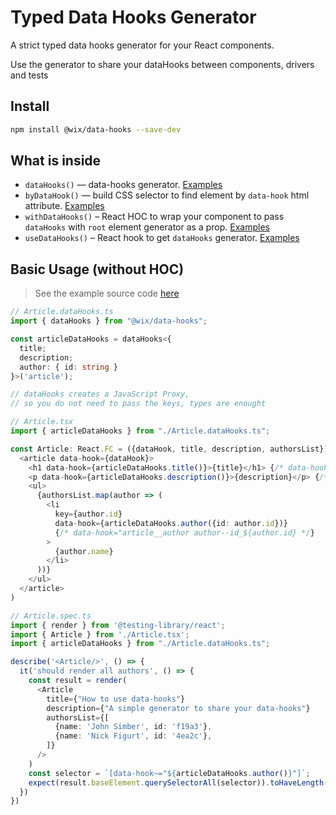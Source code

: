 # Typed Data Hooks Generator

A strict typed data hooks generator for your React components.

Use the generator to share your dataHooks between components, drivers and tests

## Install

```bash
npm install @wix/data-hooks --save-dev
```

## What is inside

* `dataHooks()` — data-hooks generator. [Examples](./__tests__/dataHooks.spec.ts)
* `byDataHook()` — build CSS selector to find element by `data-hook` html attribute. [Examples](./__tests__/byDataHook.spec.ts)
* `withDataHooks()` – React HOC to wrap your component to pass `dataHooks` with `root` element generator as a prop. [Examples](./__tests__/withDataHooks.spec.tsx)
* `useDataHooks()` – React hook to get `dataHooks` generator. [Examples](./__tests__/useDataHooks.spec.tsx)

## Basic Usage (without HOC)

> See the example source code [here](./examples/basic)

```typescript
// Article.dataHooks.ts
import { dataHooks } from "@wix/data-hooks";

const articleDataHooks = dataHooks<{
  title;
  description;
  author: { id: string }
}>('article');

// dataHooks creates a JavaScript Proxy,
// so you do not need to pass the keys, types are enought
```

```typescript jsx
// Article.tsx
import { articleDataHooks } from "./Article.dataHooks.ts";

const Article: React.FC = ({dataHook, title, description, authorsList}) => (
  <article data-hook={dataHook}>
    <h1 data-hook={articleDataHooks.title()}>{title}</h1> {/* data-hook="article__title */}
    <p data-hook={articleDataHooks.description()}>{description}</p> {/* data-hook="article__description */}
    <ul>
      {authorsList.map(author => (
        <li
          key={author.id}
          data-hook={articleDataHooks.author({id: author.id})}
          {/* data-hook="article__author author--id_${author.id} */}
        >
          {author.name}
        </li>
      ))}
    </ul>
  </article>
)
```

```typescript jsx
// Article.spec.ts
import { render } from '@testing-library/react';
import { Article } from './Article.tsx';
import { articleDataHooks } from "./Article.dataHooks.ts";

describe('<Article/>', () => {
  it('should render all authors', () => {
    const result = render(
      <Article
        title={"How to use data-hooks"}
        description={"A simple generator to share your data-hooks"}
        authorsList={[
          {name: 'John Simber', id: 'f19a3'},
          {name: 'Nick Figurt', id: '4ea2c'},
        ]}
      />
    )
    const selector = `[data-hook~="${articleDataHooks.author()}"]`;
    expect(result.baseElement.querySelectorAll(selector)).toHaveLength(2);
  })
})
```




